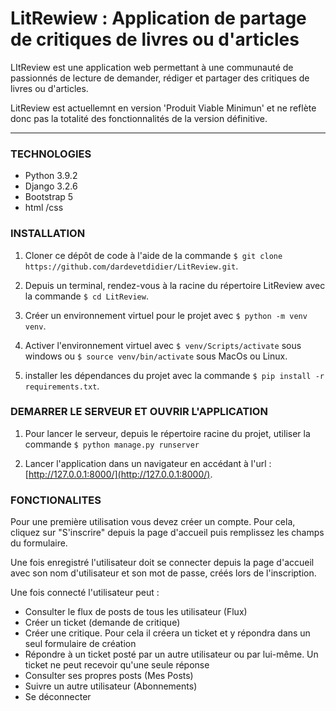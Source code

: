 # LitRewiew : Application de partage de critiques de livres ou d'articles

LItReview est une application web permettant à une communauté de passionnés de lecture de demander, rédiger et partager des critiques de livres ou d'articles. 

LitReview est actuellemnt en version 'Produit Viable Minimun' et ne reflète donc pas la totalité des fonctionnalités de la version définitive.
____________________________

### TECHNOLOGIES 
* Python 3.9.2
* Django 3.2.6
* Bootstrap 5
* html /css

### INSTALLATION

1. Cloner ce dépôt de code à l'aide de la commande `$ git clone https://github.com/dardevetdidier/LitReview.git`.  


2. Depuis un terminal, rendez-vous à la racine du répertoire LitReview avec la commande `$ cd LitReview`.


3. Créer un environnement virtuel pour le projet avec `$ python -m venv venv`.


4. Activer l'environnement virtuel avec `$ venv/Scripts/activate` sous windows ou `$ source venv/bin/activate` sous MacOs ou Linux.

5. installer les dépendances du projet avec la commande `$ pip install -r requirements.txt`.


### DEMARRER LE SERVEUR ET OUVRIR L'APPLICATION

1. Pour lancer le serveur, depuis le répertoire racine du projet, utiliser la commande `$ python manage.py runserver`


2. Lancer l'application dans un navigateur en accédant à l'url : [http://127.0.0.1:8000/](http://127.0.0.1:8000/).


### FONCTIONALITES 

Pour une première utilisation vous devez créer un compte. Pour cela, cliquez sur "S'inscrire" depuis la page d'accueil puis remplissez les champs du formulaire.

Une fois enregistré l'utilisateur doit se connecter depuis la page d'accueil avec son nom d'utilisateur et son mot de passe, créés lors de l'inscription.

Une fois connecté l'utilisateur peut :
* Consulter le flux de posts de tous les utilisateur (Flux)
* Créer un ticket (demande de critique)
* Créer une critique. Pour cela il créera un ticket et y répondra dans un seul formulaire de création
* Répondre à un ticket posté par un autre utilisateur ou par lui-même. Un ticket ne peut recevoir qu'une seule réponse
* Consulter ses propres posts (Mes Posts)
* Suivre un autre utilisateur (Abonnements)
* Se déconnecter